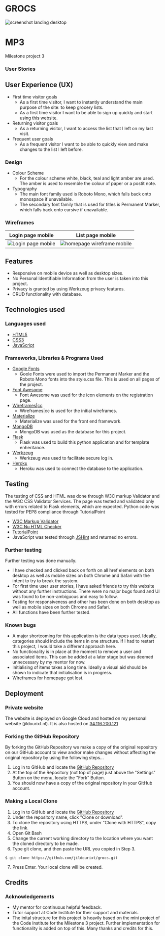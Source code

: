 # GROCS

![screenshot landing desktop](assets/img/screenshots/screenshot_items_desktop.png)

# MP3
Milestone project 3

### User Stories

## User Experience (UX)
* First time visitor goals
	* As a first time visitor, I want to instantly understand the main purpose of the site: to keep grocery lists.
	* As a first time visitor I want to be able to sign up quickly and start using this website.
* Returning visitor goals
	* As a returning visitor, I want to access the list that I left on my last visit. 
* Frequent user goals
	* As a frequent visitor I want to be able to quickly view and make changes to the list I left before. 

### Design
* Colour Scheme
	* For the colour scheme white, black, teal and light amber are used. The amber is used to resemble the colour of paper or a postit note. 
* Typography
	* The main font family used is Roboto Mono, which falls back onto monospace if unavailable. 
	* The secondary font family that is used for titles is Permanent Marker, which falls back onto cursive if unavailable. 


### Wireframes
| Login page mobile | List page mobile |
| ---------------- | --------------- |
| ![Login page mobile](assets/img/wireframes/wireframe_mobile_main.png) | ![homepage wireframe mobile](assets/img/wireframes/wireframe_mobile_list.png) |

## Features
* Responsive on mobile device as well as desktop sizes.
* No Personal Identifiable Information from the user is taken into this project. 
* Privacy is granted by using Werkzeug privacy features.
* CRUD functionality with database.  


## Technologies used

### Languages used
* [HTML5](https://en.wikipedia.org/wiki/HTML5)
* [CSS3](https://en.wikipedia.org/wiki/Cascading_Style_Sheets)
* [JavaScript](https://en.wikipedia.org/wiki/JavaScript)

### Frameworks, Libraries & Programs Used
* [Google Fonts](https://fonts.google.com/)
	* Goole Fonts were used to import the Permanent Marker and the Roboto Mono fonts into the style.css file. This is used on all pages of the project.
* [Font Awesome](https://fontawesome.com/)
	* Font Awesome was used for the icon elements on the registration page.
* [Wireframes|cc](https://wireframe.cc)
	* Wireframes|cc is used for the initial wireframes.
* [Materialize](https://materializecss.com)
	* Materialize was used for the front end framework. 
* [MongoDB](https://www.mongodb.com/)
	* MongoDB was used as the database for this project.
* [Flask](https://flask.palletsprojects.com/en/2.0.x/)
	* Flask was used to build this python application and for template enheritance. 
* [Werkzeug](https://pypi.org/project/Werkzeug/)
	* Werkzeug was used to facilitate secure log in.
* [Heroku](http://www.heroku.com)
	* Heroku was used to connect the database to the application.

## Testing

The testing of CSS and HTML was done through W3C markup Validator and the W3C CSS Validator Services. The page was tested and validated only with errors related to Flask elements, which are expected. Python code was tested for PEP8 compliance through TutorialPoint

* [W3C Markup Validator](https://jigsaw.w3.org/css-validator/#validate_by_input)
* [W3C Nu HTML Checker](https://validator.w3.org/nu/#textarea)
* [TutorialPoint](https://www.tutorialspoint.com/online_python_formatter.htm)
* JavaScript was tested through [JSHint](https://jshint.com) and returned no errors.

### Further testing

Further testing was done manually.
* I have checked and clicked back on forth on all href elements on both desktop as well as mobile sizes on both Chrome and Safari with the intent to try to break the system.
* For first time user user stories, I have asked friends to try this website without any further instructions. There were no major bugs found and UI was found to be non-ambiguous and easy to follow.
* Testing for responsiveness and other has been done on both desktop as well as mobile sizes on both Chrome and Safari.
* All functions have been further tested.

### Known bugs
* A major shortcoming for this application is the data types used. Ideally, categories should include the items in one structure. If I had to restart this project, I would take a different approach here.
* No functionality is in place at the moment to remove a user and associated items. This can be added at a later stage but was deemed unnecessary by my mentor for now.
* Initialising of items takes a long time. Ideally a visual aid should be shown to indicate that initialisation is in progress.
* Wireframes for homepage got lost.

## Deployment

### Private website

The website is deployed on Google Cloud and hosted on my personal website (jildourixt.nl). It is also hosted on [34.116.200.121](http://34.118.58.167/home)

### Forking the GitHub Repository

By forking the GitHub Repository we make a copy of the original repository on our GitHub account to view and/or make changes without affecting the original repository by using the following steps...

1. Log in to GitHub and locate the [GitHub Repository](https://github.com/jildourixt/grocs.git)
2. At the top of the Repository (not top of page) just above the "Settings" Button on the menu, locate the "Fork" Button.
3. You should now have a copy of the original repository in your GitHub account.

### Making a Local Clone

1. Log in to GitHub and locate the [GitHub Repository](https://github.com/jildourixt/grocs.git)
2. Under the repository name, click "Clone or download".
3. To clone the repository using HTTPS, under "Clone with HTTPS", copy the link.
4. Open Git Bash
5. Change the current working directory to the location where you want the cloned directory to be made.
6. Type git clone, and then paste the URL you copied in Step 3.
``` 
$ git clone https://github.com/jildourixt/grocs.git
```
7. Press Enter. Your local clone will be created.

## Credits

### Acknowledgements
* My mentor for continuous helpful feedback.
* Tutor support at Code Institute for their support and materials.
* The inital structure for this project is heavily based on the mini project of the Code Institute for the Milestone 3 project. Further implementation for functionality is added on top of this. Many thanks and credits for this. 